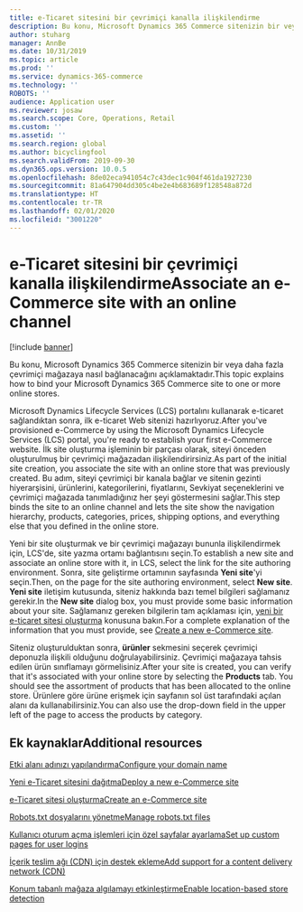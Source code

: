 ```yaml
---
title: e-Ticaret sitesini bir çevrimiçi kanalla ilişkilendirme
description: Bu konu, Microsoft Dynamics 365 Commerce sitenizin bir veya daha fazla çevrimiçi mağazaya nasıl bağlanacağını açıklamaktadır.
author: stuharg
manager: AnnBe
ms.date: 10/31/2019
ms.topic: article
ms.prod: ''
ms.service: dynamics-365-commerce
ms.technology: ''
ROBOTS: ''
audience: Application user
ms.reviewer: josaw
ms.search.scope: Core, Operations, Retail
ms.custom: ''
ms.assetid: ''
ms.search.region: global
ms.author: bicyclingfool
ms.search.validFrom: 2019-09-30
ms.dyn365.ops.version: 10.0.5
ms.openlocfilehash: 8de02eca941054c7c43dec1c904f461da1927230
ms.sourcegitcommit: 81a647904dd305c4be2e4b683689f128548a872d
ms.translationtype: HT
ms.contentlocale: tr-TR
ms.lasthandoff: 02/01/2020
ms.locfileid: "3001220"
---
```

# <a name="associate-an-e-commerce-site-with-an-online-channel"></a><span data-ttu-id="1d6fe-103">e-Ticaret sitesini bir çevrimiçi kanalla ilişkilendirme</span><span class="sxs-lookup"><span data-stu-id="1d6fe-103">Associate an e-Commerce site with an online channel</span></span>

[!include [banner](includes/banner.md)]


<span data-ttu-id="1d6fe-104">Bu konu, Microsoft Dynamics 365 Commerce sitenizin bir veya daha fazla çevrimiçi mağazaya nasıl bağlanacağını açıklamaktadır.</span><span class="sxs-lookup"><span data-stu-id="1d6fe-104">This topic explains how to bind your Microsoft Dynamics 365 Commerce site to one or more online stores.</span></span> 

<span data-ttu-id="1d6fe-105">Microsoft Dynamics Lifecycle Services (LCS) portalını kullanarak e-ticaret sağlandıktan sonra, ilk e-ticaret Web sitenizi hazırlıyoruz.</span><span class="sxs-lookup"><span data-stu-id="1d6fe-105">After you've provisioned e-Commerce by using the Microsoft Dynamics Lifecycle Services (LCS) portal, you're ready to establish your first e-Commerce website.</span></span> <span data-ttu-id="1d6fe-106">İlk site oluşturma işleminin bir parçası olarak, siteyi önceden oluşturulmuş bir çevrimiçi mağazadan ilişkilendirirsiniz.</span><span class="sxs-lookup"><span data-stu-id="1d6fe-106">As part of the initial site creation, you associate the site with an online store that was previously created.</span></span> <span data-ttu-id="1d6fe-107">Bu adım, siteyi çevrimiçi bir kanala bağlar ve sitenin gezinti hiyerarşisini, ürünlerini, kategorilerini, fiyatlarını, Sevkiyat seçeneklerini ve çevrimiçi mağazada tanımladığınız her şeyi göstermesini sağlar.</span><span class="sxs-lookup"><span data-stu-id="1d6fe-107">This step binds the site to an online channel and lets the site show the navigation hierarchy, products, categories, prices, shipping options, and everything else that you defined in the online store.</span></span>

<span data-ttu-id="1d6fe-108">Yeni bir site oluşturmak ve bir çevrimiçi mağazayı bununla ilişkilendirmek için, LCS'de, site yazma ortamı bağlantısını seçin.</span><span class="sxs-lookup"><span data-stu-id="1d6fe-108">To establish a new site and associate an online store with it, in LCS, select the link for the site authoring environment.</span></span> <span data-ttu-id="1d6fe-109">Sonra, site geliştirme ortamının sayfasında **Yeni site**'yi seçin.</span><span class="sxs-lookup"><span data-stu-id="1d6fe-109">Then, on the page for the site authoring environment, select **New site**.</span></span> <span data-ttu-id="1d6fe-110">**Yeni site** iletişim kutusunda, siteniz hakkında bazı temel bilgileri sağlamanız gerekir.</span><span class="sxs-lookup"><span data-stu-id="1d6fe-110">In the **New site** dialog box, you must provide some basic information about your site.</span></span> <span data-ttu-id="1d6fe-111">Sağlamanız gereken bilgilerin tam açıklaması için, [yeni bir e-ticaret sitesi oluşturma](create-ecommerce-site.md) konusuna bakın.</span><span class="sxs-lookup"><span data-stu-id="1d6fe-111">For a complete explanation of the information that you must provide, see [Create a new e-Commerce site](create-ecommerce-site.md).</span></span>

<span data-ttu-id="1d6fe-112">Siteniz oluşturulduktan sonra, **ürünler** sekmesini seçerek çevrimiçi deponuzla ilişkili olduğunu doğrulayabilirsiniz. Çevrimiçi mağazaya tahsis edilen ürün sınıflamayı görmelisiniz.</span><span class="sxs-lookup"><span data-stu-id="1d6fe-112">After your site is created, you can verify that it's associated with your online store by selecting the **Products** tab. You should see the assortment of products that has been allocated to the online store.</span></span> <span data-ttu-id="1d6fe-113">Ürünlere göre ürüne erişmek için sayfanın sol üst tarafındaki açılan alanı da kullanabilirsiniz.</span><span class="sxs-lookup"><span data-stu-id="1d6fe-113">You can also use the drop-down field in the upper left of the page to access the products by category.</span></span>

## <a name="additional-resources"></a><span data-ttu-id="1d6fe-114">Ek kaynaklar</span><span class="sxs-lookup"><span data-stu-id="1d6fe-114">Additional resources</span></span>

[<span data-ttu-id="1d6fe-115">Etki alanı adınızı yapılandırma</span><span class="sxs-lookup"><span data-stu-id="1d6fe-115">Configure your domain name</span></span>](configure-your-domain-name.md)

[<span data-ttu-id="1d6fe-116">Yeni e-Ticaret sitesini dağıtma</span><span class="sxs-lookup"><span data-stu-id="1d6fe-116">Deploy a new e-Commerce site</span></span>](deploy-ecommerce-site.md)

[<span data-ttu-id="1d6fe-117">e-Ticaret sitesi oluşturma</span><span class="sxs-lookup"><span data-stu-id="1d6fe-117">Create an e-Commerce site</span></span>](create-ecommerce-site.md)

[<span data-ttu-id="1d6fe-118">Robots.txt dosyalarını yönetme</span><span class="sxs-lookup"><span data-stu-id="1d6fe-118">Manage robots.txt files</span></span>](manage-robots-txt-files.md)

[<span data-ttu-id="1d6fe-119">Kullanıcı oturum açma işlemleri için özel sayfalar ayarlama</span><span class="sxs-lookup"><span data-stu-id="1d6fe-119">Set up custom pages for user logins</span></span>](custom-pages-user-logins.md)

[<span data-ttu-id="1d6fe-120">İçerik teslim ağı (CDN) için destek ekleme</span><span class="sxs-lookup"><span data-stu-id="1d6fe-120">Add support for a content delivery network (CDN)</span></span>](add-cdn-support.md)

[<span data-ttu-id="1d6fe-121">Konum tabanlı mağaza algılamayı etkinleştirme</span><span class="sxs-lookup"><span data-stu-id="1d6fe-121">Enable location-based store detection</span></span>](enable-store-detection.md)
